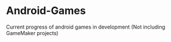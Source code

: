 # Android-Games
Current progress of android games in development (Not including GameMaker projects)
